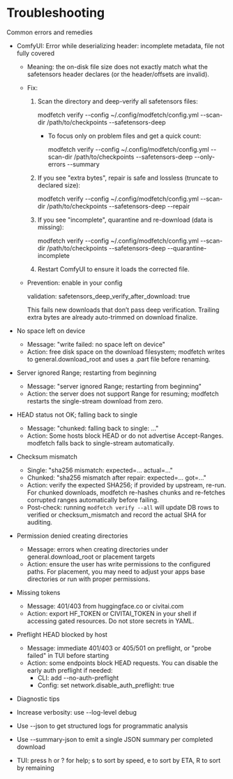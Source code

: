 # Troubleshooting

Common errors and remedies

- ComfyUI: Error while deserializing header: incomplete metadata, file not fully covered
  - Meaning: the on-disk file size does not exactly match what the safetensors header declares (or the header/offsets are invalid).
  - Fix:
    1) Scan the directory and deep-verify all safetensors files:
       
       modfetch verify --config ~/.config/modfetch/config.yml --scan-dir /path/to/checkpoints --safetensors-deep
       
       - To focus only on problem files and get a quick count:
         
         modfetch verify --config ~/.config/modfetch/config.yml --scan-dir /path/to/checkpoints --safetensors-deep --only-errors --summary
       
    2) If you see "extra bytes", repair is safe and lossless (truncate to declared size):
       
       modfetch verify --config ~/.config/modfetch/config.yml --scan-dir /path/to/checkpoints --safetensors-deep --repair
       
    3) If you see "incomplete", quarantine and re-download (data is missing):
       
       modfetch verify --config ~/.config/modfetch/config.yml --scan-dir /path/to/checkpoints --safetensors-deep --quarantine-incomplete
       
    4) Restart ComfyUI to ensure it loads the corrected file.
  - Prevention: enable in your config
    
    validation:
      safetensors_deep_verify_after_download: true
    
    This fails new downloads that don’t pass deep verification. Trailing extra bytes are already auto-trimmed on download finalize.

- No space left on device
  - Message: "write failed: no space left on device"
  - Action: free disk space on the download filesystem; modfetch writes to general.download_root and uses a .part file before renaming.

- Server ignored Range; restarting from beginning
  - Message: "server ignored Range; restarting from beginning"
  - Action: the server does not support Range for resuming; modfetch restarts the single-stream download from zero.

- HEAD status not OK; falling back to single
  - Message: "chunked: falling back to single: ..."
  - Action: Some hosts block HEAD or do not advertise Accept-Ranges. modfetch falls back to single-stream automatically.

- Checksum mismatch
  - Single: "sha256 mismatch: expected=... actual=..."
  - Chunked: "sha256 mismatch after repair: expected=... got=..."
  - Action: verify the expected SHA256; if provided by upstream, re-run. For chunked downloads, modfetch re-hashes chunks and re-fetches corrupted ranges automatically before failing.
  - Post-check: running `modfetch verify --all` will update DB rows to verified or checksum_mismatch and record the actual SHA for auditing.

- Permission denied creating directories
  - Message: errors when creating directories under general.download_root or placement targets
  - Action: ensure the user has write permissions to the configured paths. For placement, you may need to adjust your apps base directories or run with proper permissions.

- Missing tokens
  - Message: 401/403 from huggingface.co or civitai.com
  - Action: export HF_TOKEN or CIVITAI_TOKEN in your shell if accessing gated resources. Do not store secrets in YAML.

- Preflight HEAD blocked by host
  - Message: immediate 401/403 or 405/501 on preflight, or "probe failed" in TUI before starting
  - Action: some endpoints block HEAD requests. You can disable the early auth preflight if needed:
    - CLI: add --no-auth-preflight
    - Config: set network.disable_auth_preflight: true

- Diagnostic tips
- Increase verbosity: use --log-level debug
- Use --json to get structured logs for programmatic analysis
- Use --summary-json to emit a single JSON summary per completed download
- TUI: press h or ? for help; s to sort by speed, e to sort by ETA, R to sort by remaining


